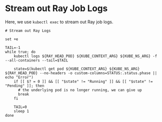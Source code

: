 # Stream out Ray Job Logs

Here, we use `kubectl exec` to stream out Ray job logs.

```shell
# Stream out Ray Logs

set +e

TAIL=-1
while true; do
    kubectl logs ${RAY_HEAD_POD} ${KUBE_CONTEXT_ARG} ${KUBE_NS_ARG} -f --all-containers --tail=$TAIL

    state=$(kubectl get pod ${KUBE_CONTEXT_ARG} ${KUBE_NS_ARG} ${RAY_HEAD_POD} --no-headers -o custom-columns=STATUS:.status.phase || echo "Error")
    if [[ $? = 0 ]] && [[ "$state" != "Running" ]] && [[ "$state" != "Pending" ]]; then
      # the underlying pod is no longer running, we can give up
      break
    fi

    TAIL=0
    sleep 1
done
```
